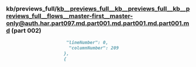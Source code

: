 ### kb/previews_full/kb__previews_full__kb__previews_full__kb__previews_full__flows__master-first__master-only@auth.har.part097.md.part001.md.part001.md.part001.md (part 002)

```md
                       "lineNumber": 0,
                        "columnNumber": 209
                      },
                      {
                   
```

```
